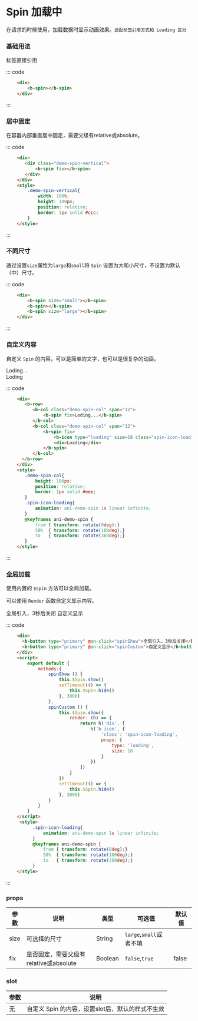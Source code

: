 <script>
    export default {
        methods:{
            spinShow () {
                this.$Spin.show()
                setTimeout(() => {
                    this.$Spin.hide()
                }, 3000)
            },
            spinCustom () {
                this.$Spin.show({
                    render: (h) => {
                        return h('div', [
                            h('b-icon', {
                                'class': 'spin-icon-loading',
                                props: {
                                    type: 'loading',
                                    size: 18
                                }
                            })
                        ])
                    }
                })
                setTimeout(() => {
                    this.$Spin.hide()
                }, 3000)
            }
        }
    }
</script>

# Spin 加载中
在请求的时候使用，加载数据时显示动画效果。`适配标签引用方式和 Loading 区分`

### 基础用法
标签直接引用
<div class="example">
    <div class="example-box">
        <div>
            <b-spin></b-spin>
        </div>
    </div>

::: code
```html
    <div>
        <b-spin></b-spin>
    </div>
```
:::
</div>

### 居中固定
在容器内部垂直居中固定，需要父级有relative或absolute。

<div class="example">
    <div class="example-box">
        <div>
            <div class="demo-spin-vertical">
                <b-spin fix></b-spin>
            </div>
        </div>
    </div>

::: code
```html
    <div>
       <div class="demo-spin-vertical">
           <b-spin fix></b-spin>
       </div>
    </div>
    <style>
        .demo-spin-vertical{
            width: 100%;
            height: 100px;
            position: relative;
            border: 1px solid #ccc;
        }
    </style>
```
:::
</div>

### 不同尺寸
通过设置`size`属性为`large`和`small`将 `Spin` 设置为大和小尺寸，不设置为默认（中）尺寸。

<div class="example">
    <div class="example-box">
        <div>
            <b-row>
                <b-col span='8'><b-spin size="small"></b-spin></b-col>
                <b-col span='8'><b-spin></b-spin></b-col>
                <b-col span='8'><b-spin size="large"></b-spin></b-col>
            </b-row>
        </div>
    </div>

::: code
```html
    <div>
        <b-spin size="small"></b-spin>
        <b-spin></b-spin>
        <b-spin size="large"></b-spin>
    </div>
```
:::
</div>

### 自定义内容
自定义 `Spin` 的内容，可以是简单的文字，也可以是很复杂的动画。

<div class="example">
    <div class="example-box">
        <div>
            <b-row>
                <b-col class="demo-spin-col" span="12">
                    <b-spin fix>Loding...</b-spin>
                </b-col>
                <b-col class="demo-spin-col" span="12">
                    <b-spin fix>
                        <b-icon type="loading" size=18 class="spin-icon-loading"></b-icon>
                        <div>Loding</div>
                    </b-spin>
                </b-col>
            </b-row>
        </div>
    </div>

::: code
```html
    <div>
       <b-row>
          <b-col class="demo-spin-col" span="12">
              <b-spin fix>Loding...</b-spin>
          </b-col>
          <b-col class="demo-spin-col" span="12">
              <b-spin fix>
                  <b-icon type="loading" size=18 class="spin-icon-loading"></b-icon>
                  <div>Loading</div>
              </b-spin>
          </b-col>
      </b-row>
    </div>
    <style>
       .demo-spin-col{
           height: 100px;
           position: relative;
           border: 1px solid #eee;
       }
       .spin-icon-loading{
           animation: ani-demo-spin 1s linear infinite;
       }
       @keyframes ani-demo-spin {
           from { transform: rotate(0deg);}
           50%  { transform: rotate(180deg);}
           to   { transform: rotate(360deg);}
       }
    </style>
```
:::
</div>

### 全局加载
使用内置的 `$Spin` 方法可以全局加载。

可以使用 `Render` 函数自定义显示内容。

<div class="example">
    <div class="example-box">
        <div>
            <b-button type="primary" @on-click="spinShow">全局引入，3秒后关闭</b-button>
            <b-button type="primary" @on-click="spinCustom">自定义显示</b-button>
        </div>
    </div>

::: code
```html
    <div>
      <b-button type="primary" @on-click="spinShow">全局引入，3秒后关闭</b-button>
      <b-button type="primary" @on-click="spinCustom">自定义显示</b-button>
    </div>
    <script>
        export default {
            methods:{
                spinShow () {
                    this.$Spin.show()
                    setTimeout(() => {
                        this.$Spin.hide()
                    }, 3000)
                },
                spinCustom () {
                    this.$Spin.show({
                        render: (h) => {
                            return h('div', [
                                h('b-icon', {
                                    'class': 'spin-icon-loading',
                                    props: {
                                        type: 'loading',
                                        size: 18
                                    }
                                })
                            ])
                        }
                    })
                    setTimeout(() => {
                        this.$Spin.hide()
                    }, 3000)
                }
            }
        }
    </script>
     <style>
          .spin-icon-loading{
              animation: ani-demo-spin 1s linear infinite;
          }
          @keyframes ani-demo-spin {
              from { transform: rotate(0deg);}
              50%  { transform: rotate(180deg);}
              to   { transform: rotate(360deg);}
          }
    </style>
```
:::
</div>

### props
| 参数 | 说明 | 类型 | 可选值 | 默认值 |
| ---- | ---- | ---- | ---- | ---- |
| size | 可选择的尺寸 | String  | `large`,`small`或者不填 |  |
| fix | 是否固定，需要父级有relative或absolute | Boolean | `false`,`true` | false|

### slot
| 参数 | 说明 |
| ---- | ---- |
| 无 | 自定义 Spin 的内容，设置slot后，默认的样式不生效 |
